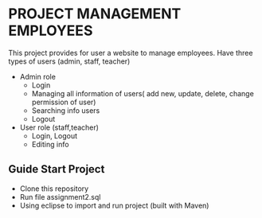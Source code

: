 # PROJECT MANAGEMENT EMPLOYEES

This project provides for user a website to manage employees.
Have three types of users (admin, staff, teacher)

* Admin role 
	- Login
	- Managing all information of users( add new, update, delete, change permission of user)
	- Searching info users
	- Logout
* User role (staff,teacher)
	- Login, Logout
	- Editing info
	
	
## Guide Start Project

* Clone this repository
* Run file assignment2.sql
* Using eclipse to import and run project (built with Maven)


